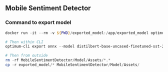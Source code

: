 ## Mobile Sentiment Detector

### Command to export model

```powershell
docker run -it --rm -v ${PWD}/exported_model:/app/exported_model optimum-cli-exporter

# Then within CLI
optimum-cli export onnx --model distilbert-base-uncased-finetuned-sst-2-english --task text-classification --opset 14 /app/exported_model

# Then from outside
rm -rf MobileSentimentDetector/Model/Assets/*.*
cp -r exported_model/* MobileSentimentDetector/Model/Assets/
```

